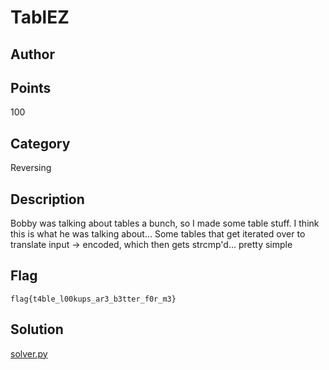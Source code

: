 # TablEZ
## Author

## Points
100
## Category
Reversing
## Description
Bobby was talking about tables a bunch, so I made some table stuff. I think this is what he was talking about…
Some tables that get iterated over to translate input -> encoded, which then gets strcmp'd... pretty simple
## Flag
`flag{t4ble_l00kups_ar3_b3tter_f0r_m3}`
## Solution
[solver.py](solver.py)
